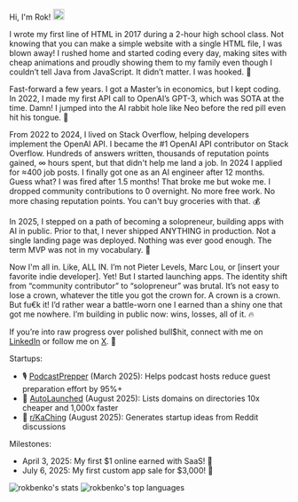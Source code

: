 Hi, I'm Rok! <img src = "./wave.gif" width="20" />

I wrote my first line of HTML in 2017 during a 2-hour high school class. Not knowing that you can make a simple website with a single HTML file, I was blown away! I rushed home and started coding every day, making sites with cheap animations and proudly showing them to my family even though I couldn’t tell Java from JavaScript. It didn’t matter. I was hooked. 🤩

Fast-forward a few years. I got a Master’s in economics, but I kept coding. In 2022, I made my first API call to OpenAI’s GPT-3, which was SOTA at the time. Damn! I jumped into the AI rabbit hole like Neo before the red pill even hit his tongue. 💊

From 2022 to 2024, I lived on Stack Overflow, helping developers implement the OpenAI API. I became the #1 OpenAI API contributor on Stack Overflow. Hundreds of answers written, thousands of reputation points gained, ∞ hours spent, but that didn't help me land a job. In 2024 I applied for ≈400 job posts. I finally got one as an AI engineer after 12 months. Guess what? I was fired after 1.5 months! That broke me but woke me. I dropped community contributions to 0 overnight. No more free work. No more chasing reputation points. You can't buy groceries with that. 💰

In 2025, I stepped on a path of becoming a solopreneur, building apps with AI in public. Prior to that, I never shipped ANYTHING in production. Not a single landing page was deployed. Nothing was ever good enough. The term MVP was not in my vocabulary. 😬

Now I'm all in. Like, ALL IN. I’m not Pieter Levels, Marc Lou, or [insert your favorite indie developer]. Yet! But I started launching apps. The identity shift from “community contributor” to “solopreneur” was brutal. It’s not easy to lose a crown, whatever the title you got the crown for. A crown is a crown. But fu€k it! I’d rather wear a battle-worn one I earned than a shiny one that got me nowhere. I’m building in public now: wins, losses, all of it. 🔥

If you’re into raw progress over polished bull$hit, connect with me on [LinkedIn](https://www.linkedin.com/in/rokbenko) or follow me on [X](https://www.x.com/rokbenko). 🚀

Startups:

- 🎙️ [PodcastPrepper](https://www.podcast-prepper.com/) (March 2025): Helps podcast hosts reduce guest preparation effort by 95%+
- 🚀 [AutoLaunched](https://www.autolaunched.com/) (August 2025): Lists domains on directories 10x cheaper and 1,000x faster
- 🤑 [r/KaChing](https://www.rkaching.com/) (August 2025): Generates startup ideas from Reddit discussions

Milestones:

- April 3, 2025: My first $1 online earned with SaaS! 🎉
- July 6, 2025: My first custom app sale for $3,000! 🎉

<div>
  <img alt="rokbenko's stats" src="https://github-readme-stats.vercel.app/api?username=rokbenko&theme=dark&show_icons=true&hide_border=true&count_private=true" />
  <img alt="rokbenko's top languages" src="https://rokbenko-stats.vercel.app/api/top-langs/?username=rokbenko&theme=dark&show_icons=true&hide_border=true&layout=compact" />
</div>
